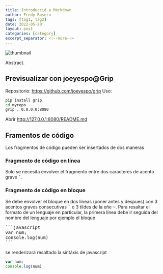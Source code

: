 ```yaml
---
title: Introducció a Markdown
author: Fredy Rosero
tags: [tag1, tag2]
date: 2022-05-20'
layout: post
categories: [category]
excerpt_separator: <!--more-->
---
```

![thumbnail]()

Abstract.
 <!--more-->
 
## Previsualizar con joeyespo@Grip
Repositorio: https://github.com/joeyespo/grip
Uso:
```bash
pip install grip
cd myrepo
grip . 0.0.0.0:8080
```
Abrir http://127.0.0.1:8080/README.md

## Framentos de código
Los fragmentos de código pueden ser insertados de dos maneras

### Fragmento de código en línea
Solo se necesita envolver el fragmento entre dos caracteres de acento grave <kbd>`</kbd>.

### Fragmento de código en bloque
Se debe envolver el bloque  en dos líneas (poner antes y despues) con 3 acentos graves consecutivas <kbd>`</kbd> o 3 tildes de la eñe  <kbd>~</kbd>. Para resaltar el formato de un lenguaje en particular, la primera línea debe ir seguida del nombre del lenguaje por ejemplo el bloque
<pre>
```javascript
var num;
console.log(num)
```
</pre>
se renderizará resaltado la sintáxis de javascript
```javascript
var num;
console.log(num)
```

